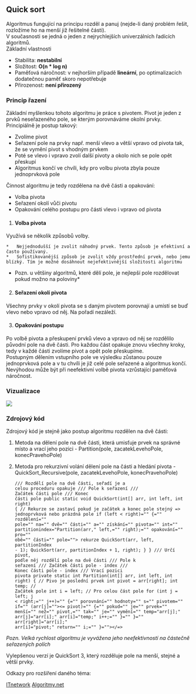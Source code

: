 ## Quick sort

Algoritmus fungující na principu rozděl a panuj (nejde-li daný problém řešit, rozložíme ho na menší již řešitelné části).   
 V současnosti se jedná o jeden z nejrychlejších univerzálních řadících algoritmů.   
Základní vlastnosti

*   Stabilita: **nestabilní**
*   Složitost: **O(n * log n)**
*   Paměťová náročnost: v nejhorším případě **lineární**, po optimalizacích dodatečnou paměť skoro nepotřebuje
*   Přirozenost: **není přirozený**

### Princip řazení

Základní myšlenkou tohoto algoritmu je práce s pivotem. Pivot je jeden z prvků neseřazeného pole, se kterým porovnáváme okolní prvky.   
 Principiálně je postup takový:

*   Zvolíme pivot
*   Seřazení pole na prvky např. menší vlevo a větší vpravo od pivota tak, že se vymění pivot s vhodným prvkem 
*   Poté se vlevo i vpravo zvolí další pivoty a okolo nich se pole opět přeskupí
*   Algoritmus končí ve chvíli, kdy pro volbu pivota zbyla pouze jednoprvková pole

Činnost algoritmu je tedy rozdělena na dvě části a opakování:

*   Volba pivota
*   Seřazení okolí vůči pivotu
*   Opakování celého postupu pro části vlevo i vpravo od pivota

1.  #### Volba pivota

Využívá se několik způsobů volby.

    *   Nejjednodušší je zvolit náhodný prvek. Tento způsob je efektivní a často používaný.
    *   Sofistikovanější způsob je zvolit vždy prostřední prvek, nebo jemu blízký. Tím je možné dosáhnout nejefektivnější složitosti algoritmu   

* Pozn. u většiny algoritmů, které dělí pole, je nejlepší pole rozdělovat pokud možno na poloviny*

2.  #### Seřazení okolí pivota

Všechny prvky v okolí pivota se s daným pivotem porovnají a umístí se buď vlevo nebo vpravo od něj. Na pořadí nezáleží.

3.  #### Opakování postupu

Po volbě pivota a přeskupení prvků vlevo a vpravo od něj se rozdělilo původní pole na dvě části. Pro každou část opakuje znovu všechny kroky, tedy v každé části zvolíme pivot a opět pole přeskupíme.   
 Postupným dělením vstupního pole ve výsledku zůstanou pouze jednoprvková pole a v tu chvíli je již celé pole seřazené a algoritmus končí.   
 Nevýhodou může být při neefektivní volbě pivota vzrůstající paměťová náročnost.

### Vizualizace

![](images/QuickSoer.png)

### Zdrojový kód

Zdrojový kód je stejně jako postup algoritmu rozdělen na dvě části:

1.  Metoda na dělení pole na dvě části, která umisťuje prvek na správné místo a vrací jeho pozici - Partition(pole, zacatekLevehoPole, konecPravehoPole)
2.  Metoda pro rekurzivní volání dělení pole na části a hledání pivota - QuickSort_Recursive(pole, zacatekLevehoPole, konecPravehoPole)  

    <code class="language-C# ">/// Rozdělí pole na dvě části, seřadí je a celou proceduru opakuje
    /// <param name="arr">Pole k seřazení
    /// <param name="left">Začátek části pole
    /// <param name="right">Konec části pole
    public static void QuickSort(int[] arr, int left, int right)
    {
        // Rekurze se zastaví pokud je začátek a konec pole stejný => jednoprvková nebo prázdná pole
        if (left < right)="" {="" rozdělení="" pole="" na="" dvě="" části="" a="" získání="" pivota="" int="" partitionindex="Partition(arr," left,="" right);="" opakování="" pro="" obě="" části="" pole=""> rekurze
            QuickSort(arr, left, partitionIndex - 1);
            QuickSort(arr, partitionIndex + 1, right);
        }
    }
    /// Určí pivot, podle něj rozdělí pole na dvě části
    /// <param name="arr">Pole k seřazení
    /// <param name="left">Začátek části pole - index
    /// <param name="right">Konec části pole - index
    /// <returns>Vrací pozici pivota</returns>
    private static int Partition(int[] arr, int left, int right)
    {
        // Pivo je poslední prvek
        int pivot = arr[right];
        int temp;
        // Začátek pole
        int i = left;
        // Pro celou část pole
        for (int j = left; j < right;="" j++)="" {="" porovnání="" hodnoty="" s="" pivotem="" if="" (arr[j]=""><= pivot)="" {="" pokud="" je="" prvek="" menší="" než="" pivot,="" tak="" je="" vymění="" temp="arr[j];" arr[j]="arr[i];" arr[i]="temp;" i++;="" }="" }="" arr[right]="arr[i];" arr[i]="pivot;" return="" i;="" }=""></=></code>

*Pozn. Velká rychlost algoritmu je vyvážena jeho neefektivností na částečně seřazených polích*  

Vylepšenou verzí je QuickSort 3, který rozděluje pole na menší, stejné a větší prvky.   

 Odkazy pro rozšíření daného téma:  

 [ITnetwork](http://www.itnetwork.cz/algoritmy/razeni/algoritmus-quick-sort-razeni-cisel-podle-velikosti/)
 [Algoritmy.net](https://www.algoritmy.net/article/10/Quicksort)